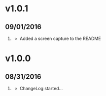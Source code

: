 # v1.0.1
##  09/01/2016

1. [](#new)
    * Added a screen capture to the README

# v1.0.0
##  08/31/2016

1. [](#new)
    * ChangeLog started...
